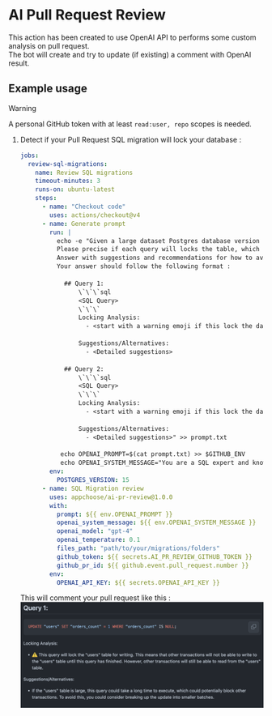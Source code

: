 # AI Pull Request Review

This action has been created to use OpenAI API to performs some custom analysis on pull request.  
The bot will create and try to update (if existing) a comment with OpenAI result.

## Example usage

> [!WARNING]  
> A personal GitHub token with at least `read:user, repo` scopes is needed.

1. Detect if your Pull Request SQL migration will lock your database :

   ```yaml
   jobs:
     review-sql-migrations:
       name: Review SQL migrations
       timeout-minutes: 3
       runs-on: ubuntu-latest
       steps:
         - name: "Checkout code"
           uses: actions/checkout@v4
         - name: Generate prompt
           run: |
             echo -e "Given a large dataset Postgres database version $POSTGRES_VERSION, for each distinct SQL query at the end of my prompt, knowing that they will be executed into a single transaction.
             Please precise if each query will locks the table, which type of postgres lock it will uses and if it will prevents other transactions from reading or writing to the table.
             Answer with suggestions and recommendations for how to avoid it (do not include NOWAIT option). Include indexes suggestions if you think he can speed up any query.
             Your answer should follow the following format :
   
               ## Query 1:
                   \`\`\`sql
                   <SQL Query>
                   \`\`\`
                   Locking Analysis:
                     - <start with a warning emoji if this lock the database, then detailed analysis with bold result of the locking result>
   
                   Suggestions/Alternatives:
                     - <Detailed suggestions>
   
               ## Query 2:
                   \`\`\`sql
                   <SQL Query>
                   \`\`\`
                   Locking Analysis:
                     - <start with a warning emoji if this lock the database, then detailed analysis with bold result of the locking result>
   
                   Suggestions/Alternatives:
                     - <Detailed suggestions>" >> prompt.txt
   
              echo OPENAI_PROMPT=$(cat prompt.txt) >> $GITHUB_ENV
              echo OPENAI_SYSTEM_MESSAGE="You are a SQL expert and knowledgeable about large datasets in Postgres version $POSTGRES_VERSION."
           env:
             POSTGRES_VERSION: 15
         - name: SQL Migration review
           uses: appchoose/ai-pr-review@1.0.0
           with:
             prompt: ${{ env.OPENAI_PROMPT }}
             openai_system_message: ${{ env.OPENAI_SYSTEM_MESSAGE }}
             openai_model: "gpt-4"
             openai_temperature: 0.1
             files_path: "path/to/your/migrations/folders"
             github_token: ${{ secrets.AI_PR_REVIEW_GITHUB_TOKEN }}
             github_pr_id: ${{ github.event.pull_request.number }}
           env:
             OPENAI_API_KEY: ${{ secrets.OPENAI_API_KEY }}
   ```

   This will comment your pull request like this :
   ![migration_openai_comment](./doc/assets/example_migration.png)
